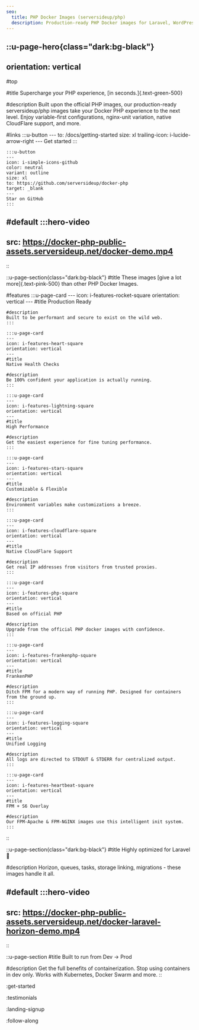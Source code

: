 ```yaml
---
seo:
  title: PHP Docker Images (serversideup/php)
  description: Production-ready PHP Docker images for Laravel, WordPress, and more.
---
```


::u-page-hero{class="dark:bg-black"}
---
orientation: vertical
---
#top

#title
Supercharge your PHP experience, [in seconds.]{.text-green-500}

#description
Built upon the official PHP images, our production-ready serversideup/php images take your Docker PHP experience to the next level. Enjoy variable-first configurations, nginx-unit variation, native CloudFlare support, and more.

#links
    :::u-button
    ---
    to: /docs/getting-started
    size: xl
    trailing-icon: i-lucide-arrow-right
    ---
    Get started
    :::

    :::u-button
    ---
    icon: i-simple-icons-github
    color: neutral
    variant: outline
    size: xl
    to: https://github.com/serversideup/docker-php
    target: _blank
    ---
    Star on GitHub
    :::

#default
  :::hero-video
  ---
  src: https://docker-php-public-assets.serversideup.net/docker-demo.mp4
  ---
::

::u-page-section{class="dark:bg-black"}
#title
These images [give a lot more]{.text-pink-500} than other PHP Docker Images.

#features
    :::u-page-card
    ---
    icon: i-features-rocket-square
    orientation: vertical
    ---
    #title
    Production Ready

    #description
    Built to be performant and secure to exist on the wild web.
    :::

    :::u-page-card
    ---
    icon: i-features-heart-square
    orientation: vertical
    ---
    #title
    Native Health Checks

    #description
    Be 100% confident your application is actually running.
    :::

    :::u-page-card
    ---
    icon: i-features-lightning-square
    orientation: vertical
    ---
    #title
    High Performance

    #description
    Get the easiest experience for fine tuning performance.
    :::

    :::u-page-card
    ---
    icon: i-features-stars-square
    orientation: vertical
    ---
    #title
    Customizable & Flexible

    #description
    Environment variables make customizations a breeze.
    :::

    :::u-page-card
    ---
    icon: i-features-cloudflare-square
    orientation: vertical
    ---
    #title
    Native CloudFlare Support

    #description
    Get real IP addresses from visitors from trusted proxies.
    :::

    :::u-page-card
    ---
    icon: i-features-php-square
    orientation: vertical
    ---
    #title
    Based on official PHP

    #description
    Upgrade from the official PHP docker images with confidence.
    :::

    :::u-page-card
    ---
    icon: i-features-frankenphp-square
    orientation: vertical
    ---
    #title
    FrankenPHP

    #description
    Ditch FPM for a modern way of running PHP. Designed for containers from the ground up.
    :::

    :::u-page-card
    ---
    icon: i-features-logging-square
    orientation: vertical
    ---
    #title
    Unified Logging

    #description
    All logs are directed to STDOUT & STDERR for centralized output.
    :::

    :::u-page-card
    ---
    icon: i-features-heartbeat-square
    orientation: vertical
    ---
    #title
    FPM + S6 Overlay

    #description
    Our FPM-Apache & FPM-NGINX images use this intelligent init system.
    :::
::

::u-page-section{class="dark:bg-black"}
#title
Highly optimized for Laravel 💪

#description
Horizon, queues, tasks, storage linking, migrations - these images handle it all.

#default
  :::hero-video
  ---
  src: https://docker-php-public-assets.serversideup.net/docker-laravel-horizon-demo.mp4
  ---
::

::u-page-section
#title
Built to run from Dev → Prod

#description
Get the full benefits of containerization. Stop using containers in dev only. Works with Kubernetes, Docker Swarm and more.
::

:get-started

:testimonials

:landing-signup

:follow-along